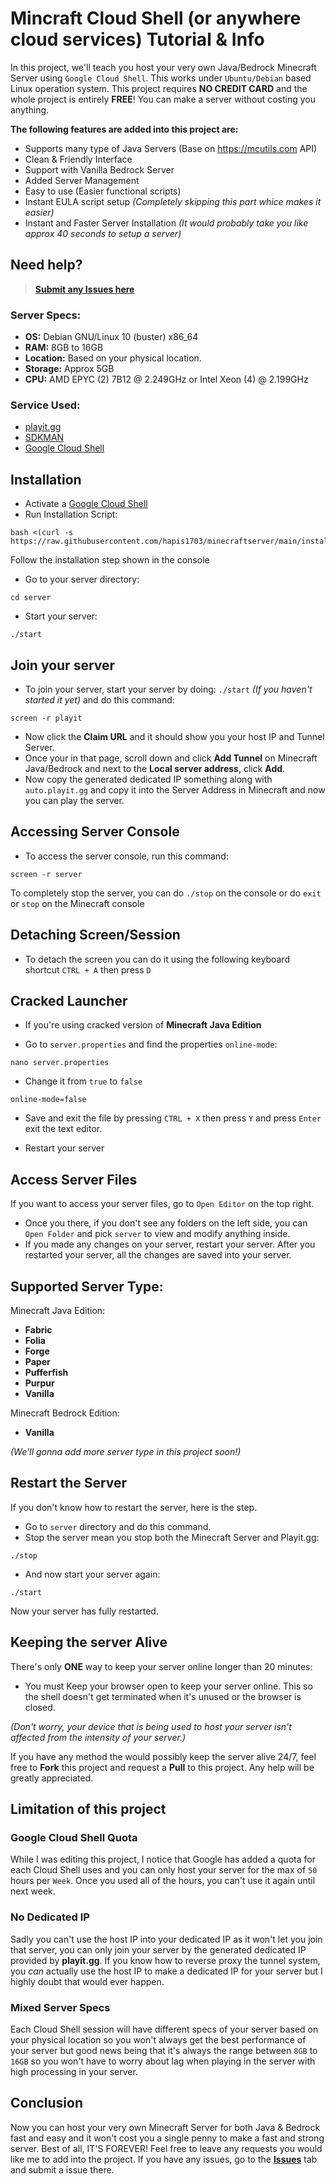 # Mincraft Cloud Shell (or anywhere cloud services) Tutorial & Info

In this project, we'll teach you host your very own Java/Bedrock Minecraft Server using `Google Cloud Shell`. This works under `Ubuntu/Debian` based Linux operation system. This project requires **NO CREDIT CARD** and the whole project is entirely **FREE**! You can make a server without costing you anything.

**The following features are added into this project are:**

- Supports many type of Java Servers (Base on https://mcutils.com API)
- Clean & Friendly Interface
- Support with Vanilla Bedrock Server
- Added Server Management
- Easy to use (Easier functional scripts)
- Instant EULA script setup _(Completely skipping this part whice makes it easier)_
- Instant and Faster Server Installation _(It would probably take you like approx 40 seconds to setup a server)_

## Need help?

> [**Submit any Issues here**](https://github.com/hapis1703/minecraftserver/issues)

### Server Specs:

- **OS:** Debian GNU/Linux 10 (buster) x86_64
- **RAM:** 8GB to 16GB
- **Location:** Based on your physical location.
- **Storage:** Approx 5GB
- **CPU:** AMD EPYC (2) 7B12 @ 2.249GHz or Intel Xeon (4) @ 2.199GHz

### Service Used:

- [playit.gg](https://playit.gg)
- [SDKMAN](https://sdkman.io)
- [Google Cloud Shell](https://cloud.google.com/shell)

## Installation

- Activate a [Google Cloud Shell](https://cloud.google.com/shell)
- Run Installation Script:

```
bash <(curl -s https://raw.githubusercontent.com/hapis1703/minecraftserver/main/install)
```

Follow the installation step shown in the console

- Go to your server directory:

```
cd server
```

- Start your server:

```
./start
```

## Join your server

- To join your server, start your server by doing: `./start` _(If you haven't started it yet)_ and do this command:

```
screen -r playit
```

- Now click the **Claim URL** and it should show you your host IP and Tunnel Server.
- Once your in that page, scroll down and click **Add Tunnel** on Minecraft Java/Bedrock and next to the **Local server address**, click **Add**.
- Now copy the generated dedicated IP something along with `auto.playit.gg` and copy it into the Server Address in Minecraft and now you can play the server.

## Accessing Server Console

- To access the server console, run this command:

```
screen -r server
```

To completely stop the server, you can do `./stop` on the console or do `exit` or `stop` on the Minecraft console

## Detaching Screen/Session

- To detach the screen you can do it using the following keyboard shortcut
  `CTRL + A` then press `D`

## Cracked Launcher

- If you're using cracked version of **Minecraft Java Edition**

- Go to `server.properties` and find the properties `online-mode`:

```
nano server.properties
```

- Change it from `true` to `false`

```
online-mode=false
```

- Save and exit the file by pressing `CTRL + X` then press `Y` and press `Enter` exit the text editor.

- Restart your server

## Access Server Files

If you want to access your server files, go to `Open Editor` on the top right.

- Once you there, if you don't see any folders on the left side, you can `Open Folder` and pick `server` to view and modify anything inside.
- If you made any changes on your server, restart your server.
  After you restarted your server, all the changes are saved into your server.

## Supported Server Type:

Minecraft Java Edition:

- **Fabric**
- **Folia**
- **Forge**
- **Paper**
- **Pufferfish**
- **Purpur**
- **Vanilla**

Minecraft Bedrock Edition:

- **Vanilla**

_(We'll gonna add more server type in this project soon!)_

## Restart the Server

If you don't know how to restart the server, here is the step.

- Go to `server` directory and do this command.
- Stop the server mean you stop both the Minecraft Server and Playit.gg:

```
./stop
```

- And now start your server again:

```
./start
```

Now your server has fully restarted.

## Keeping the server Alive

There's only **ONE** way to keep your server online longer than 20 minutes:

- You must Keep your browser open to keep your server online. This so the shell doesn't get terminated when it's unused or the browser is closed.

_(Don't worry, your device that is being used to host your server isn't affected from the intensity of your server.)_

If you have any method the would possibly keep the server alive 24/7, feel free to **Fork** this project and request a **Pull** to this project. Any help will be greatly appreciated.

## Limitation of this project

### Google Cloud Shell Quota

While I was editing this project, I notice that Google has added a quota for each Cloud Shell uses and you can only host your server for the max of `50` hours per `Week`.
Once you used all of the hours, you can't use it again until next week.

### No Dedicated IP

Sadly you can't use the host IP into your dedicated IP as it won't let you join that server, you can only join your server by the generated dedicated IP provided by **playit.gg**. If you know how to reverse proxy the tunnel system, you _can_ actually use the host IP to make a dedicated IP for your server but I highly doubt that would ever happen.

### Mixed Server Specs

Each Cloud Shell session will have different specs of your server based on your physical location so you won't always get the best performance of your server but good news being that it's always the range between `8GB` to `16GB` so you won't have to worry about lag when playing in the server with high processing in your server.

## Conclusion

Now you can host your very own Minecraft Server for both Java & Bedrock fast and easy and it won't cost you a single penny to make a fast and strong server. Best of all, IT'S FOREVER! Feel free to leave any requests you would like me to add into the project. If you have any issues, go to the [**Issues**](https://github.com/hapis1703/minecraftserver/issues) tab and submit a issue there.
